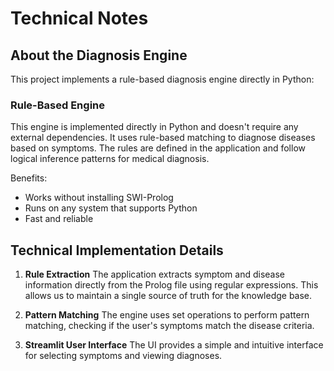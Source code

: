 # Technical Notes

## About the Diagnosis Engine

This project implements a rule-based diagnosis engine directly in Python:

### Rule-Based Engine

This engine is implemented directly in Python and doesn't require any external dependencies. It uses rule-based matching to diagnose diseases based on symptoms. The rules are defined in the application and follow logical inference patterns for medical diagnosis.

Benefits:
- Works without installing SWI-Prolog
- Runs on any system that supports Python
- Fast and reliable

## Technical Implementation Details

1. **Rule Extraction**
   The application extracts symptom and disease information directly from the Prolog file using regular expressions. This allows us to maintain a single source of truth for the knowledge base.

2. **Pattern Matching**
   The engine uses set operations to perform pattern matching, checking if the user's symptoms match the disease criteria.

3. **Streamlit User Interface**
   The UI provides a simple and intuitive interface for selecting symptoms and viewing diagnoses.
